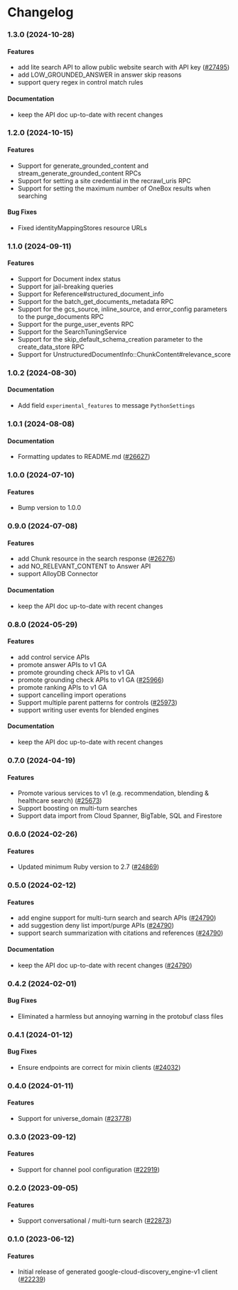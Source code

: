 # Changelog

### 1.3.0 (2024-10-28)

#### Features

* add lite search API to allow public website search with API key ([#27495](https://github.com/googleapis/google-cloud-ruby/issues/27495)) 
* add LOW_GROUNDED_ANSWER in answer skip reasons 
* support query regex in control match rules 
#### Documentation

* keep the API doc up-to-date with recent changes 

### 1.2.0 (2024-10-15)

#### Features

* Support for generate_grounded_content and stream_generate_grounded_content RPCs 
* Support for setting a site credential in the recrawl_uris RPC 
* Support for setting the maximum number of OneBox results when searching 
#### Bug Fixes

* Fixed identityMappingStores resource URLs 

### 1.1.0 (2024-09-11)

#### Features

* Support for Document index status 
* Support for jail-breaking queries 
* Support for Reference#structured_document_info 
* Support for the batch_get_documents_metadata RPC 
* Support for the gcs_source, inline_source, and error_config parameters to the purge_documents RPC 
* Support for the purge_user_events RPC 
* Support for the SearchTuningService 
* Support for the skip_default_schema_creation parameter to the create_data_store RPC 
* Support for UnstructuredDocumentInfo::ChunkContent#relevance_score 

### 1.0.2 (2024-08-30)

#### Documentation

* Add field `experimental_features` to message `PythonSettings` 

### 1.0.1 (2024-08-08)

#### Documentation

* Formatting updates to README.md ([#26627](https://github.com/googleapis/google-cloud-ruby/issues/26627)) 

### 1.0.0 (2024-07-10)

#### Features

* Bump version to 1.0.0 

### 0.9.0 (2024-07-08)

#### Features

* add Chunk resource in the search response ([#26276](https://github.com/googleapis/google-cloud-ruby/issues/26276)) 
* add NO_RELEVANT_CONTENT to Answer API 
* support AlloyDB Connector 
#### Documentation

* keep the API doc up-to-date with recent changes 

### 0.8.0 (2024-05-29)

#### Features

* add control service APIs 
* promote answer APIs to v1 GA 
* promote grounding check APIs to v1 GA 
* promote grounding check APIs to v1 GA ([#25966](https://github.com/googleapis/google-cloud-ruby/issues/25966)) 
* promote ranking APIs to v1 GA 
* support cancelling import operations 
* Support multiple parent patterns for controls ([#25973](https://github.com/googleapis/google-cloud-ruby/issues/25973)) 
* support writing user events for blended engines 
#### Documentation

* keep the API doc up-to-date with recent changes 

### 0.7.0 (2024-04-19)

#### Features

* Promote various services to v1 (e.g. recommendation, blending & healthcare search) ([#25673](https://github.com/googleapis/google-cloud-ruby/issues/25673)) 
* Support boosting on multi-turn searches 
* Support data import from Cloud Spanner, BigTable, SQL and Firestore 

### 0.6.0 (2024-02-26)

#### Features

* Updated minimum Ruby version to 2.7 ([#24869](https://github.com/googleapis/google-cloud-ruby/issues/24869)) 

### 0.5.0 (2024-02-12)

#### Features

* add engine support for multi-turn search and search APIs ([#24790](https://github.com/googleapis/google-cloud-ruby/issues/24790)) 
* add suggestion deny list import/purge APIs ([#24790](https://github.com/googleapis/google-cloud-ruby/issues/24790)) 
* support search summarization with citations and references ([#24790](https://github.com/googleapis/google-cloud-ruby/issues/24790)) 
#### Documentation

* keep the API doc up-to-date with recent changes ([#24790](https://github.com/googleapis/google-cloud-ruby/issues/24790)) 

### 0.4.2 (2024-02-01)

#### Bug Fixes

* Eliminated a harmless but annoying warning in the protobuf class files 

### 0.4.1 (2024-01-12)

#### Bug Fixes

* Ensure endpoints are correct for mixin clients ([#24032](https://github.com/googleapis/google-cloud-ruby/issues/24032)) 

### 0.4.0 (2024-01-11)

#### Features

* Support for universe_domain ([#23778](https://github.com/googleapis/google-cloud-ruby/issues/23778)) 

### 0.3.0 (2023-09-12)

#### Features

* Support for channel pool configuration ([#22919](https://github.com/googleapis/google-cloud-ruby/issues/22919)) 

### 0.2.0 (2023-09-05)

#### Features

* Support conversational / multi-turn search ([#22873](https://github.com/googleapis/google-cloud-ruby/issues/22873)) 

### 0.1.0 (2023-06-12)

#### Features

* Initial release of generated google-cloud-discovery_engine-v1 client ([#22239](https://github.com/googleapis/google-cloud-ruby/issues/22239))
